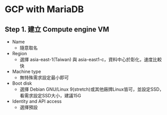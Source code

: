 # GCP with MariaDB

## Step 1. 建立 Compute engine VM
  * Name
    * 隨意取名
  * Region
    * 選擇 asia-east-1(Taiwan) 與 asia-east1-c，資料中心於彰化，速度比較快
  * Machine type
    * 無特殊需求設定最小即可
  * Boot disk
    * 選擇 Debian GNU/Linux 9(stretch)或其他廠牌Linux皆可，並設定SSD，看需求設定SSD大小，建議15G
  * Identity and API access
    * 選擇預設
